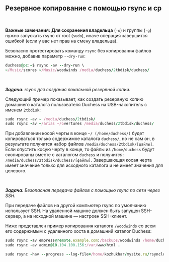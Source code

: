 ## Резервное копирование с  помощью rsync и  cp


<br>

**Важные замечания:**
**Для сохранения владельца** (`-o`) и группы (`-g`) нужно запускать rsync от root (`sudo`), иначе операция завершится ошибкой (если у вас нет прав на смену владельца).

Безопасно протестировать команду `rsync` без копирования файлов можно, добавив параметр `--dry-run`:

```ruby
duchess@pc:~$ rsync -av --dry-run \
~/Music/scores ~/Music/woodwinds /media/duchess/2tbdisk/duchess/
```

<br>

_**Задача**: rsync для создания локальной резервной копии._

Следующий пример показывает, как создать резервную копию домашнего каталога пользователя Duchess на USB-накопитель с именем `2tbdisk`:

```ruby
sudo rsync -av ~ /media/duchess/2tbdisk/
sudo rsync -av ~/arias ~/overtures /media/duchess/2tbdisk/duchess/
```

При добавлении косой черты в конце `~/ (/home/duchess/)` будет копироваться только содержимое каталога `duchess/`, но не сам он, в результате получится набор файлов `/media/duchess/2tbdisk/[файлы]`.  Если опустить косую черту в конце, то файлы из `/home/duchess` будут скопированы вместе с каталогом `duchess` и получится: `/media/duchess/2tbdisk/duchess/[файлы]`.  Завершающая косая черта имеет значение только для исходного каталога и не имеет значения для целевого.




<br>

_**Задача**: Безопасная передача файлов с помощью rsync по сети через SSH._

При передаче файлов на другой компьютер rsync по умолчанию использует SSH. На удаленной машине должен быть запущен SSH-сервер, а на исходной машине — настроен SSH-клиент.

Ниже представлен пример копирования каталога `/woodwinds` со всем его содержимым с удаленного хоста в домашний каталог Duchess:

```ruby
sudo rsync -av empress@remote.example.com:/backups/woodwinds /home/duchess/Music/
sudo rsync -av admin@10.104.100.156:/var/www/html .

sudo rsync -hav --progress --log-file=/home/kozhukhar/mysite.ru/rsynclog.txt padmin@10.104.100.155:~/04.04.2025.dump.sql .
```
